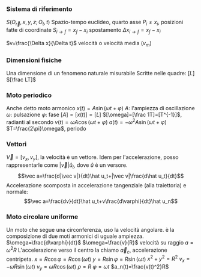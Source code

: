 ### Sistema di riferimento
$S(O_{\vec r},x,y,z;O_t, t)$
Spazio-tempo euclideo, quarto asse
$P_i\ne x_i$, posizioni fatte di coordinate
$S_{i\to f}=x_f-x_i$ spostamento
$\Delta x_{i\to f}=x_f-x_i$ 

$v=\frac{\Delta x}{\Delta t}$ velocità o velocità media ($v_m$)

### Dimensioni fisiche
Una dimensione di un fenomeno naturale misurabile
Scritte nelle quadre:
$[L]$
$[\frac LT]$

### Moto periodico
Anche detto moto armonico
$x(t)=A\sin(\omega t+\varphi)$
$A$: l'ampiezza di oscillazione
$\omega$: pulsazione
$\varphi$: fase
$[A]=[x(t)]=[L]$
$[\omega]=[\frac 1T]=[T^{-1}]$, radianti al secondo
$v(t)=\omega A\cos(\omega t+\varphi)$
$a(t)=-\omega^2A\sin(\omega t+\varphi)$
$T=\frac{2\pi}\omega$, periodo 
### Vettori
$\vec V=[v_x,v_y]$, la velocità è un vettore.
Idem per l'accelerazione, posso rappresentarle come $|\vec v|\hat u_t$, dove $\hat u$ è un versore.
$$\vec a=\frac{d|\vec v|}{dt}\hat u_t+|\vec v|\frac{d\hat u_t}{dt}$$
Accelerazione scomposta in accelerazione tangenziale (alla traiettoria) e normale:
$$\vec a=\frac{dv}{dt}\hat u_t+v\frac{d\varphi}{dt}\hat u_n$$
### Moto circolare uniforme
Un moto che segue una circonferenza, uso la velocità angolare. è la composizione di due moti armonici di uguale ampiezza.
$\omega=\frac{d\varphi}{dt}$
$\omega=\frac{v}{R}$ velocità su raggio
$a=\omega^2R$
L'accelerazione verso il centro la chiamo $\vec a_c$, accelerazione centripeta.
$x=R\cos\varphi=R\cos(\omega t)$
$y=R\sin\varphi=R\sin(\omega t)$
$x^2+y^2=R^2$
$v_x=-\omega R\sin(\omega t)$
$v_y=\omega R\cos(\omega t)$
$\rho=R$
$\varphi=\omega t$
$a_n(t)=\frac{v(t)^2}R$
